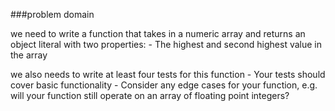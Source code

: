 ###problem domain

we need to write a function that takes in a numeric array and returns an object literal with two properties: - The highest and second highest value in the array

we also needs to write at least four tests for this function - Your tests should cover basic functionality - Consider any edge cases for your function, e.g. will your function still operate on an array of floating point integers?
